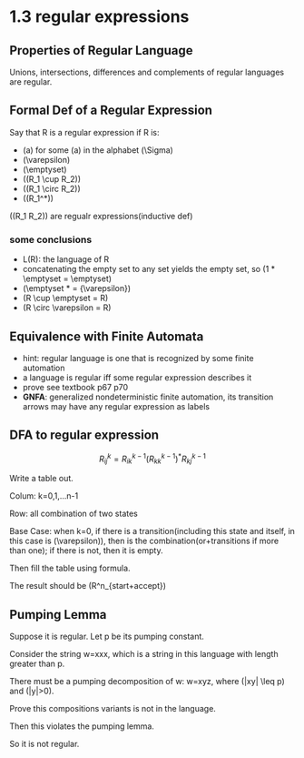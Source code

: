 # 1.3 regular expressions

## Properties of Regular Language

Unions, intersections, differences and complements of regular languages are regular.

## Formal Def of a Regular Expression

Say that R is a regular expression if R is:
- \(a\) for some \(a\) in the alphabet \(\Sigma\)
- \(\varepsilon\)
- \(\emptyset\)
- (\(R_1 \cup R_2\))
- (\(R_1 \circ R_2\))
- (\(R_1^*\))

(\(R_1 R_2\)) are regualr expressions(inductive def)
### some conclusions
- L(R): the language of R
- concatenating the empty set to any set yields the empty set, so \(1 * \emptyset = \emptyset\)
- \(\emptyset * = \{\varepsilon\}\)
- \(R \cup \emptyset = R\)
- \(R \circ \varepsilon = R\)

## Equivalence with Finite Automata
- hint: regular language is one that is recognized by some finite automation
- a language is regular iff some regular expression describes it
- prove see textbook p67 p70
- **GNFA**: generalized nondeterministic finite automation, its transition arrows may have any regular expression as labels

## DFA to regular expression

$$R^k_{ij}=R^{k-1}_{ik}(R^{k-1}_{kk})^*R^{k-1}_{kj}$$

Write a table out.

Colum: k=0,1,...n-1

Row: all combination of two states

Base Case: when k=0, if there is a transition(including this state and itself, in this case is \(\varepsilon\)), then is the combination(or+transitions if more than one); if there is not, then it is empty.

Then fill the table using formula.

The result should be \(R^n_{start+accept}\)



## Pumping Lemma

Suppose it is regular. Let p be its pumping constant.

Consider the string w=xxx, which is a string in this language with length greater than p.

There must be a pumping decomposition of w: w=xyz, where \(|xy| \leq p\) and \(|y|>0\).

Prove this compositions variants is not in the language.

Then this violates the pumping lemma.

So it is not regular.

